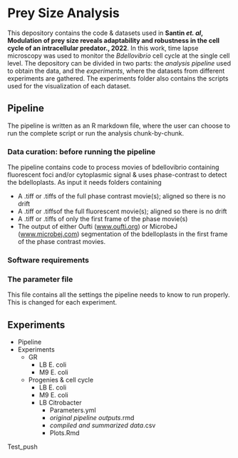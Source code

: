 # Prey Size Analysis

This depository contains the code & datasets used in **Santin *et. al*,  Modulation of prey size reveals adaptability and robustness in the cell cycle of an intracellular predator., 2022**. In this work, time lapse microscopy was used to monitor the *Bdellovibrio* cell cycle at the single cell level. The depository can be divided in two parts: the *analysis pipeline* used to obtain the data, and the *experiments*, where the datasets from different experiments are gathered. The experiments folder also contains the scripts used for the visualization of each dataset.

## Pipeline

The pipeline is written as an R markdown file, where the user can choose to run the complete script or run the analysis chunk-by-chunk.

### Data curation: before running the pipeline

The pipeline contains code to process movies of bdellovibrio containing fluorescent foci and/or cytoplasmic signal & uses phase-contrast to detect the bdelloplasts. As input it needs folders containing

* A .tiff or .tiffs of the full phase contrast movie(s); aligned so there is no drift 
* A .tiff or .tiffsof the full fluorescent movie(s); aligned so there is no drift
* A .tiff or .tiffs of only the first frame of the phase movie(s)
* The output of either Oufti (www.oufti.org) or MicrobeJ (www.microbej.com) segmentation of the bdelloplasts in the first frame of the phase contrast movies.

### Software requirements


### The parameter file

This file contains all the settings the pipeline needs to know to run properly. This is changed for each experiment. 

## Experiments

- Pipeline
- Experiments
  - GR
    - LB E. coli
    - M9 E. coli
  - Progenies & cell cycle
    - LB E. coli
    - M9 E. coli
    - LB Citrobacter
      - Parameters.yml
      - *original pipeline outputs*.rmd
      - *compiled and summarized data*.csv
      - Plots.Rmd
    
    
Test_push
